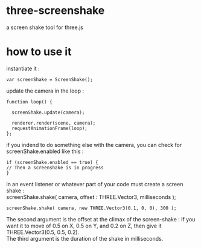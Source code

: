 # three-screenshake
a screen shake tool for three.js



# how to use it
  
instantiate it :

```
var screenShake = ScreenShake();
```
  

update the camera in the loop :
```
function loop() {

  screenShake.update(camera);
  
  renderer.render(scene, camera);
  requestAnimationFrame(loop);
};
```
  
if you indend to do something else with the camera, you can check for screenShake.enabled like this :
```
if (screenShake.enabled == true) {
// Then a screenshake is in progress
}
```
   

in an event listener or whatever part of your code must create a screen shake :  
screenShake.shake( camera, offset : THREE.Vector3, milliseconds );
```
screenShake.shake( camera, new THREE.Vector3(0.1, 0, 0), 300 );
```
The second argument is the offset at the climax of the screen-shake : If you want it to move of 0.5 on X, 0.5 on Y, and 0.2 on Z, then give it THREE.Vector3(0.5, 0.5, 0.2).  
The third argument is the duration of the shake in milliseconds.
